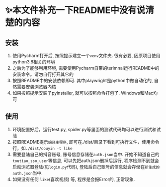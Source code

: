 # ✨本文件补充一下README中没有说清楚的内容

## 安装
1. 使用Pycharm打开后, 按照提示建立一个`venv`文件夹. 很有必要, 因原项目使用python3.8相关的环境
2. 之后为了能够利用环境, 需要使用Pycharm自带的terimnal运行README中的安装命令。请勿自行打开其它的
3. 按照README中的安装依赖即可. 其中playwright是python中做自动化的, 自然需要安装浏览器内核
4. 如果按照提示安装了pyinstaller, 就可以按照命令打包了. Windows和Mac均可

## 使用
1. 环境配置好后，运行test.py, spider.py等里面的测试代码均可以进行测试和试验
2. 按照README提示`编译主程序`, 即可在./dist/目录下看到可执行文件，使用命令行，如`./dist/douyin -t like`
3. 需要登陆自己的抖音账号, 账号信息存储在`auth.json`当中. 开始不知道自己的`toutiao_sso_user`等信息, 可以先把auth.json删掉后运行, 程序检测不到就会启动浏览器登陆(见`login.py`代码), 登陆后自己账号的信息就会存储在`新生成的auth.json`当中.
4. 如果没有任何 `like`(喜欢视频) 等, 程序是会报Error的, 正常现象.

